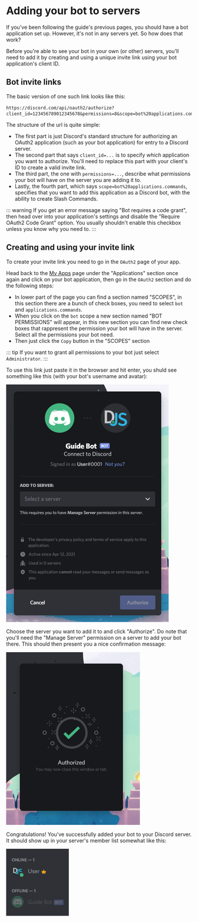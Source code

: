 # Adding your bot to servers

If you've been following the guide's previous pages, you should have a bot application set up. However, it's not in any servers yet. So how does that work?

Before you're able to see your bot in your own (or other) servers, you'll need to add it by creating and using a unique invite link using your bot application's client ID.

## Bot invite links

The basic version of one such link looks like this:

```
https://discord.com/api/oauth2/authorize?client_id=123456789012345678&permissions=8&scope=bot%20applications.commands
```

The structure of the url is quite simple:

* The first part is just Discord's standard structure for authorizing an OAuth2 application (such as your bot application) for entry to a Discord server.
* The second part that says `client_id=...` is to specify _which_ application you want to authorize. You'll need to replace this part with your client's ID to create a valid invite link.
* The third part, the one with `permissions=...`, describe what permissions your bot will have on the server you are adding it to.
* Lastly, the fourth part, which says `scope=bot%20applications.commands`, specifies that you want to add this application as a Discord bot, with the ability to create Slash Commands.

::: warning
If you get an error message saying "Bot requires a code grant", then head over into your application's settings and disable the "Require OAuth2 Code Grant" option. You usually shouldn't enable this checkbox unless you know why you need to.
:::

## Creating and using your invite link

To create your invite link you need to go in the `OAuth2` page of your app.

Head back to the [My Apps](https://discord.com/developers/applications/me) page under the "Applications" section once again and click on your bot application, then go in the `OAuth2` section and do the following steps: 

* In lower part of the page you can find a section named "SCOPES", in this section there are a bunch of check boxes, you need to select `bot` and `applications.commands`.
* When you click on the `bot` scope a new section named "BOT PERMISSIONS" will appear, in this new section you can find new check boxes that rappresent the permission your bot will have in the server. Select all the permissions your bot need.
* Then just click the `Copy` button in the "SCOPES" section

::: tip
If you want to grant all permissions to your bot just select `Administrator`.
:::

To use this link just paste it in the browser and hit enter, you shuld see something like this (with your bot's username and avatar):

![Bot Authorization page](./images/bot-auth-page.png)

Choose the server you want to add it to and click "Authorize". Do note that you'll need the "Manage Server" permission on a server to add your bot there. This should then present you a nice confirmation message:

![Bot authorized](./images/bot-authorized.png)

Congratulations! You've successfully added your bot to your Discord server. It should show up in your server's member list somewhat like this:

![Bot in server's member list](./images/bot-in-memberlist.png)
